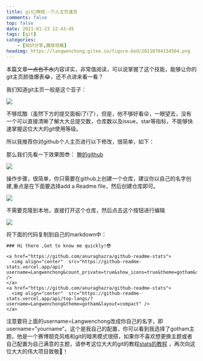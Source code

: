 ```yaml
---
title: git🍻神技--个人主页速览
comments: false
top: false
date: 2021-01-23 12:43:45
tags: [git]
categories: 
	- [知识分享,魔改攻略]
headimg: https://langwenchong.gitee.io/figure-bed/20210704154504.png
---
```


本篇文章~~一点也不水~~内容详实，非常值阅读，可以说掌握了这个技能，能够让你的git主页颜值爆表😂，还不点进来看一看？

<!-- more -->

我们知道git主页一般是这个亚子：

![](https://langwenchong.gitee.io/figure-bed/20210123124858.png)

不够炫酷（虽然下方的提交面板i了i了），但是，他不够好看😝，一眼望去，没有一个可以直接清晰了解大大总提交数，仓库数以及issue，star等指标，不能够快速掌握这位大大的git使用等级。

所以我推荐你对github个人主页进行以下修改，很简单，如下：

那么我们先看一下效果图😎： [翀的github](https://github.com/Langwenchong)

![](https://langwenchong.gitee.io/figure-bed/20210123125157.png)

操作步骤，很简单，你只需要在github上创建一个仓库，建议你以自己的名字创建,重点是在下面要选择add a Readme.file，然后创建仓库即可。

![](https://langwenchong.gitee.io/figure-bed/20210123142017.png)

不需要克隆到本地，直接打开这个仓库，然后点击这个按钮进行编辑

![](https://langwenchong.gitee.io/figure-bed/20210123142159.png)

将下面的代码复制到自己的markdown中：

```
### Hi there ,Get to know me quickly!😎  

<a href="https://github.com/anuraghazra/github-readme-stats">
  <img align="center"  src="https://github-readme-stats.vercel.app/api?username=Langwenchong&count_private=true&show_icons=true&theme=gotham&show_owner=true" />
</a>
<a href="https://github.com/anuraghazra/github-readme-stats">
  <img align="center"  src="https://github-readme-stats.vercel.app/api/top-langs/?username=Langwenchong&theme=gotham&layout=compact" />
</a>
```

注意要将上面的username=Langwenchong改成你自己的名字，即username="yourname"。这个是我自己的配置，你可以看到我选择了gotham主题，他是一个赛博朋克风格和git的暗黑模式很搭，如果你不喜欢想更换主题或者自己配置为自己满意的主题，请参考这位大大的git的教程[stats的教程](https://github.com/anuraghazra/github-readme-stats) ，再次向这位大大的伟大项目致敬👏！